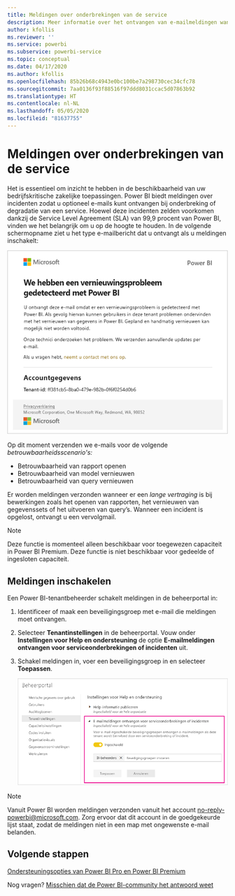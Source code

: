 ```yaml
---
title: Meldingen over onderbrekingen van de service
description: Meer informatie over het ontvangen van e-mailmeldingen wanneer een Power BI-service is onderbroken of gedegradeerd.
author: kfollis
ms.reviewer: ''
ms.service: powerbi
ms.subservice: powerbi-service
ms.topic: conceptual
ms.date: 04/17/2020
ms.author: kfollis
ms.openlocfilehash: 85b26b68c4943e0bc100be7a298730cec34cfc78
ms.sourcegitcommit: 7aa0136f93f88516f97ddd8031ccac5d07863b92
ms.translationtype: HT
ms.contentlocale: nl-NL
ms.lasthandoff: 05/05/2020
ms.locfileid: "81637755"
---
```

# <a name="service-interruption-notifications"></a>Meldingen over onderbrekingen van de service

Het is essentieel om inzicht te hebben in de beschikbaarheid van uw bedrijfskritische zakelijke toepassingen. Power BI biedt meldingen over incidenten zodat u optioneel e-mails kunt ontvangen bij onderbreking of degradatie van een service. Hoewel deze incidenten zelden voorkomen dankzij de Service Level Agreement (SLA) van 99,9 procent van Power BI, vinden we het belangrijk om u op de hoogte te houden. In de volgende schermopname ziet u het type e-mailbericht dat u ontvangt als u meldingen inschakelt:

![E-mailmelding over een probleem met vernieuwen](media/service-interruption-notifications/refresh-notification-email.png)

Op dit moment verzenden we e-mails voor de volgende _betrouwbaarheidsscenario's:_

- Betrouwbaarheid van rapport openen
- Betrouwbaarheid van model vernieuwen
- Betrouwbaarheid van query vernieuwen

Er worden meldingen verzonden wanneer er een _lange vertraging_ is bij bewerkingen zoals het openen van rapporten, het vernieuwen van gegevenssets of het uitvoeren van query’s. Wanneer een incident is opgelost, ontvangt u een vervolgmail.

> [!NOTE]
> Deze functie is momenteel alleen beschikbaar voor toegewezen capaciteit in Power BI Premium. Deze functie is niet beschikbaar voor gedeelde of ingesloten capaciteit.





## <a name="enable-notifications"></a>Meldingen inschakelen

Een Power BI-tenantbeheerder schakelt meldingen in de beheerportal in:

1. Identificeer of maak een beveiligingsgroep met e-mail die meldingen moet ontvangen.

1. Selecteer **Tenantinstellingen** in de beheerportal. Vouw onder **Instellingen voor Help en ondersteuning** de optie **E-mailmeldingen ontvangen voor serviceonderbrekingen of incidenten** uit.

1. Schakel meldingen in, voer een beveiligingsgroep in en selecteer **Toepassen**.

    ![Servicemeldingen inschakelen](media/service-interruption-notifications/enable-notifications.png)

> [!NOTE]
> Vanuit Power BI worden meldingen verzonden vanuit het account no-reply-powerbi@microsoft.com. Zorg ervoor dat dit account in de goedgekeurde lijst staat, zodat de meldingen niet in een map met ongewenste e-mail belanden.

## <a name="next-steps"></a>Volgende stappen

[Ondersteuningsopties van Power BI Pro en Power BI Premium](service-support-options.md)

Nog vragen? [Misschien dat de Power BI-community het antwoord weet](https://community.powerbi.com/)
